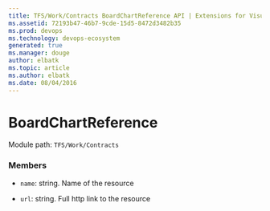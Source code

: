 ```yaml
---
title: TFS/Work/Contracts BoardChartReference API | Extensions for Visual Studio Team Services
ms.assetid: 72193b47-46b7-9cde-15d5-8472d3482b35
ms.prod: devops
ms.technology: devops-ecosystem
generated: true
ms.manager: douge
author: elbatk
ms.topic: article
ms.author: elbatk
ms.date: 08/04/2016
---
```


# BoardChartReference

Module path: `TFS/Work/Contracts`


### Members

* `name`: string. Name of the resource

* `url`: string. Full http link to the resource

